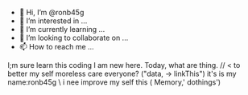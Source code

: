 - 👋 Hi, I’m @ronb45g
- 👀 I’m interested in ...
- 🌱 I’m currently learning ...
- 💞️ I’m looking to collaborate on ...
- 📫 How to reach me ...

<!---
ronb45g/ronb45g is a ✨ special ✨ repository because its `README.md` (this file) appears on your GitHub profile.
You can click the Preview link to take a look at your changes.
--->
I;m sure learn this coding I am new here.
Today, what are thing. // < to better my self moreless care everyone? ("data, -> linkThis") it's is my name:ronb45g \\
i nee improve my self this ( Memory,' dothings')
